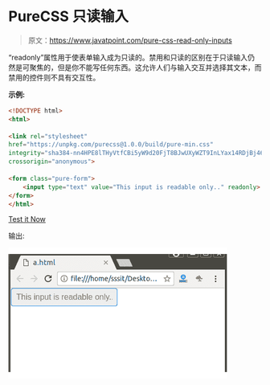 # PureCSS 只读输入

> 原文：<https://www.javatpoint.com/pure-css-read-only-inputs>

“readonly”属性用于使表单输入成为只读的。禁用和只读的区别在于只读输入仍然是可聚焦的，但是你不能写任何东西。这允许人们与输入交互并选择其文本，而禁用的控件则不具有交互性。

**示例:**

```html
<!DOCTYPE html>
<html>

<link rel="stylesheet" 
href="https://unpkg.com/purecss@1.0.0/build/pure-min.css" 
integrity="sha384-nn4HPE8lTHyVtfCBi5yW9d20FjT8BJwUXyWZT9InLYax14RDjBj46LmSztkmNP9w" 
crossorigin="anonymous">

<form class="pure-form">
    <input type="text" value="This input is readable only.." readonly>
</form>
</html>

```

[Test it Now](https://www.javatpoint.com/oprweb/test.jsp?filename=purecssinputs3)

输出:

![PureCSS Inputs 3](img/4fb219e46bade7ab7f3e09e8420743c6.png)